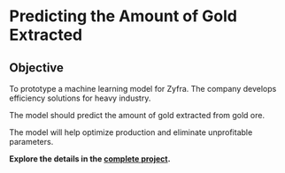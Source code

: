 # Predicting the Amount of Gold Extracted

## Objective
To prototype a machine learning model for Zyfra. The company develops efficiency solutions for heavy industry.

The model should predict the amount of gold extracted from gold ore.

The model will help optimize production and eliminate unprofitable parameters.

**Explore the details in the [complete project](https://github.com/alorubio/Proyecto_Zyfra_mineral_oro/blob/8e466ed805225fc7c4a14f14d99491f158cfbbea/Proyecto_9_Zyfra_mineral_oro.ipynb).**
